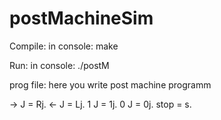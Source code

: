 # postMachineSim
Compile:
  in console: make

Run:
  in console: ./postM
  
prog file:
  here you write post machine programm
  
  -> J = Rj.
  <- J = Lj.
  1 J = 1j.
  0 J = 0j.
  stop = s.

